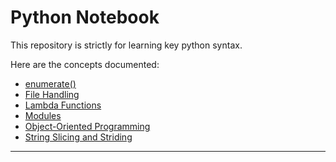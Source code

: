 # Python Notebook
This repository is strictly for learning key python syntax.

Here are the concepts documented:  
- [enumerate()](https://github.com/tamunoWoks/python_notebook/blob/main/enumerate.md)
- [File Handling](https://github.com/tamunoWoks/python_notebook/blob/main/file_handling.md)
- [Lambda Functions](#lambda_functions)
- [Modules](#modules)
- [Object-Oriented Programming](#object-oriented_programming)
- [String Slicing and Striding](#string_slicing_and_striding)
---


